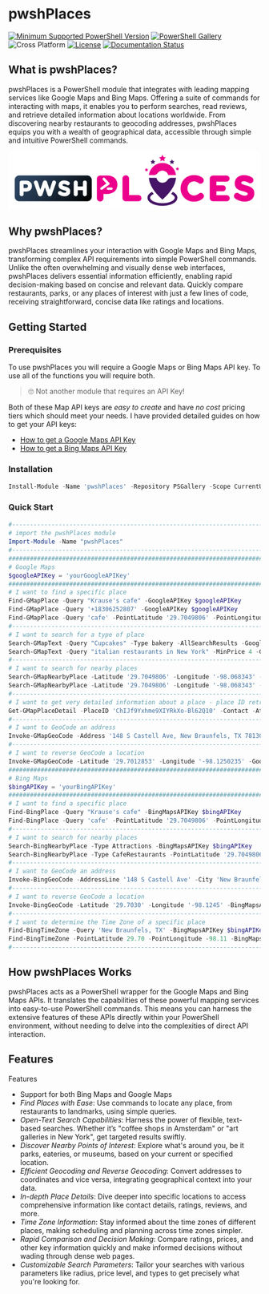 # pwshPlaces

[![Minimum Supported PowerShell Version](https://img.shields.io/badge/PowerShell-5.1+-purple.svg)](https://github.com/PowerShell/PowerShell) [![PowerShell Gallery][psgallery-img]][psgallery-site] ![Cross Platform](https://img.shields.io/badge/platform-windows%20%7C%20macos%20%7C%20linux-lightgrey) [![License][license-badge]](LICENSE) [![Documentation Status](https://readthedocs.org/projects/pwshplaces/badge/?version=latest)](https://pwshplaces.readthedocs.io/en/latest/?badge=latest)


[psgallery-img]:   https://img.shields.io/powershellgallery/dt/pwshPlaces?label=Powershell%20Gallery&logo=powershell
[psgallery-site]:  https://www.powershellgallery.com/packages/pwshPlaces
[psgallery-v1]:    https://www.powershellgallery.com/packages/pwshPlaces/0.8.1
[license-badge]:   https://img.shields.io/github/license/techthoughts2/pwshPlaces

## What is pwshPlaces?

pwshPlaces is a PowerShell module that integrates with leading mapping services like Google Maps and Bing Maps. Offering a suite of commands for interacting with maps, it enables you to perform searches, read reviews, and retrieve detailed information about locations worldwide. From discovering nearby restaurants to geocoding addresses, pwshPlaces equips you with a wealth of geographical data, accessible through simple and intuitive PowerShell commands.

<p align="center">
    <img src="assets/pwshPlaces.png" alt="pwshPlaces Logo" >
</p>


## Why pwshPlaces?

pwshPlaces streamlines your interaction with Google Maps and Bing Maps, transforming complex API requirements into simple PowerShell commands. Unlike the often overwhelming and visually dense web interfaces, pwshPlaces delivers essential information efficiently, enabling rapid decision-making based on concise and relevant data. Quickly compare restaurants, parks, or any places of interest with just a few lines of code, receiving straightforward, concise data like ratings and locations.

## Getting Started

### Prerequisites

To use pwshPlaces you will require a Google Maps or Bing Maps API key. To use all of the functions you will require both.

> 🙄 Not another module that requires an API Key!

Both of these Map API keys are *easy to create* and have *no cost* pricing tiers which should meet your needs. I have provided detailed guides on how to get your API keys:

- [How to get a Google Maps API Key](GoogleMapsAPI.md)
- [How to get a Bing Maps API Key](BingMapsAPI.md)

### Installation

```powershell
Install-Module -Name 'pwshPlaces' -Repository PSGallery -Scope CurrentUser
```

### Quick Start

```powershell
#-------------------------------------------------------------------------------------
# import the pwshPlaces module
Import-Module -Name "pwshPlaces"
#-------------------------------------------------------------------------------------
######################################################################################
# Google Maps
$googleAPIKey = 'yourGoogleAPIKey'
######################################################################################
# I want to find a specific place
Find-GMapPlace -Query "Krause's cafe" -GoogleAPIKey $googleAPIKey
Find-GMapPlace -Query '+18306252807' -GoogleAPIKey $googleAPIKey
Find-GMapPlace -Query 'cafe' -PointLatitude '29.7049806' -PointLongitude '-98.068343' -GoogleAPIKey $googleAPIKey
#-------------------------------------------------------------------------------------
# I want to search for a type of place
Search-GMapText -Query "Cupcakes" -Type bakery -AllSearchResults -GoogleAPIKey $googleAPIKey
Search-GMapText -Query "italian restaurants in New York" -MinPrice 4 -GoogleAPIKey $googleAPIKey
#-------------------------------------------------------------------------------------
# I want to search for nearby places
Search-GMapNearbyPlace -Latitude '29.7049806' -Longitude '-98.068343' -Radius 5000 -GoogleAPIKey $googleAPIKey
Search-GMapNearbyPlace -Latitude '29.7049806' -Longitude '-98.068343' -Radius 10000 -RankByProminence -Keyword 'butcher' -Type store -GoogleAPIKey $googleAPIKey
#-------------------------------------------------------------------------------------
# I want to get very detailed information about a place - place ID retrieved from other commands
Get-GMapPlaceDetail -PlaceID 'ChIJf9Yxhme9XIYRkXo-Bl62Q10' -Contact -Atmosphere -GoogleAPIKey $googleAPIKey
#-------------------------------------------------------------------------------------
# I want to GeoCode an address
Invoke-GMapGeoCode -Address '148 S Castell Ave, New Braunfels, TX 78130, United States' -GoogleAPIKey $googleAPIKey
#-------------------------------------------------------------------------------------
# I want to reverse GeoCode a location
Invoke-GMapGeoCode -Latitude '29.7012853' -Longitude '-98.1250235' -GoogleAPIKey $googleAPIKey
######################################################################################
# Bing Maps
$bingAPIKey = 'yourBingAPIKey'
######################################################################################
# I want to find a specific place
Find-BingPlace -Query "Krause's cafe" -BingMapsAPIKey $bingAPIKey
Find-BingPlace -Query 'cafe' -PointLatitude '29.7049806' -PointLongitude '-98.068343' -BingMapsAPIKey $bingAPIKey
#-------------------------------------------------------------------------------------
# I want to search for nearby places
Search-BingNearbyPlace -Type Attractions -BingMapsAPIKey $bingAPIKey
Search-BingNearbyPlace -Type CafeRestaurants -PointLatitude '29.7049806' -PointLongitude '-98.068343' -BingMapsAPIKey $bingAPIKey
#-------------------------------------------------------------------------------------
# I want to GeoCode an address
Invoke-BingGeoCode -AddressLine '148 S Castell Ave' -City 'New Braunfels' -State TX -PostalCode 78130 -BingMapsAPIKey $bingAPIKey
#-------------------------------------------------------------------------------------
# I want to reverse GeoCode a location
Invoke-BingGeoCode -Latitude '29.7030' -Longitude '-98.1245' -BingMapsAPIKey $bingAPIKey
#-------------------------------------------------------------------------------------
# I want to determine the Time Zone of a specific place
Find-BingTimeZone -Query 'New Braunfels, TX' -BingMapsAPIKey $bingAPIKey
Find-BingTimeZone -PointLatitude 29.70 -PointLongitude -98.11 -BingMapsAPIKey $bingAPIKey
#-------------------------------------------------------------------------------------
```

## How pwshPlaces Works

pwshPlaces acts as a PowerShell wrapper for the Google Maps and Bing Maps APIs. It translates the capabilities of these powerful mapping services into easy-to-use PowerShell commands. This means you can harness the extensive features of these APIs directly within your PowerShell environment, without needing to delve into the complexities of direct API interaction.

## Features

Features

- Support for both Bing Maps and Google Maps
- *Find Places with Ease*: Use commands to locate any place, from restaurants to landmarks, using simple queries.
- *Open-Text Search Capabilities*: Harness the power of flexible, text-based searches. Whether it’s "coffee shops in Amsterdam" or "art galleries in New York", get targeted results swiftly.
- *Discover Nearby Points of Interest*: Explore what's around you, be it parks, eateries, or museums, based on your current or specified location.
- *Efficient Geocoding and Reverse Geocoding*: Convert addresses to coordinates and vice versa, integrating geographical context into your data.
- *In-depth Place Details*: Dive deeper into specific locations to access comprehensive information like contact details, ratings, reviews, and more.
- *Time Zone Information*: Stay informed about the time zones of different places, making scheduling and planning across time zones simpler.
- *Rapid Comparison and Decision Making*: Compare ratings, prices, and other key information quickly and make informed decisions without wading through dense web pages.
- *Customizable Search Parameters*: Tailor your searches with various parameters like radius, price level, and types to get precisely what you're looking for.
